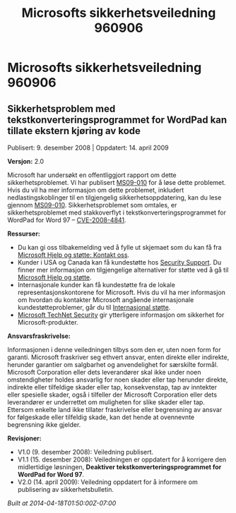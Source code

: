 ﻿---
title: Microsofts sikkerhetsveiledning 960906
TOCTitle: "960906"
ms:assetid: "960906"
ms:mtpsurl: https://technet.microsoft.com/nb-NO/library/960906(v=Security.10)
ms:contentKeyID: 61230847
ms.date: 04/18/2014
mtps_version: v=Security.10
ms.translationtype: HT
---

# Microsofts sikkerhetsveiledning 960906

## Sikkerhetsproblem med tekstkonverteringsprogrammet for WordPad kan tillate ekstern kjøring av kode

Publisert: 9. desember 2008 | Oppdatert: 14. april 2009

**Versjon:** 2.0

Microsoft har undersøkt en offentliggjort rapport om dette sikkerhetsproblemet. Vi har publisert [MS09-010](http://go.microsoft.com/fwlink/?linkid=139849) for å løse dette problemet. Hvis du vil ha mer informasjon om dette problemet, inkludert nedlastingskoblinger til en tilgjengelig sikkerhetsoppdatering, kan du lese gjennom [MS09-010](http://go.microsoft.com/fwlink/?linkid=139849). Sikkerhetsproblemet som omtales, er sikkerhetsproblemet med stakkoverflyt i tekstkonverteringsprogrammet for WordPad for Word 97 – [CVE-2008-4841](http://www.cve.mitre.org/cgi-bin/cvename.cgi?name=cve-2008-4841).

**Ressurser:**

  - Du kan gi oss tilbakemelding ved å fylle ut skjemaet som du kan få fra [Microsoft Hjelp og støtte: Kontakt oss](https://support.microsoft.com/common/survey.aspx?scid=sw;en;1257&amp;showpage=1&amp;ws=technet&amp;sd=tech).
  - Kunder i USA og Canada kan få kundestøtte hos [Security Support](http://go.microsoft.com/fwlink/?linkid=21131). Du finner mer informasjon om tilgjengelige alternativer for støtte ved å gå til [Microsoft Hjelp og støtte](http://support.microsoft.com/).
  - Internasjonale kunder kan få kundestøtte fra de lokale representasjonskontorene for Microsoft. Hvis du vil ha mer informasjon om hvordan du kontakter Microsoft angående internasjonale kundestøtteproblemer, går du til [Internasjonal støtte](http://go.microsoft.com/fwlink/?linkid=21155).
  - [Microsoft TechNet Security](http://go.microsoft.com/fwlink/?linkid=21132) gir ytterligere informasjon om sikkerhet for Microsoft-produkter.

**Ansvarsfraskrivelse:**

Informasjonen i denne veiledningen tilbys som den er, uten noen form for garanti. Microsoft fraskriver seg ethvert ansvar, enten direkte eller indirekte, herunder garantier om salgbarhet og anvendelighet for særskilte formål. Microsoft Corporation eller dets leverandører skal ikke under noen omstendigheter holdes ansvarlig for noen skader eller tap herunder direkte, indirekte eller tilfeldige skader eller tap, konsekvenstap, tap av inntekter eller spesielle skader, også i tilfeller der Microsoft Corporation eller dets leverandører er underrettet om muligheten for slike skader eller tap. Ettersom enkelte land ikke tillater fraskrivelse eller begrensning av ansvar for følgeskade eller tilfeldig skade, kan det hende at ovennevnte begrensning ikke gjelder.

**Revisjoner:**

  - V1.0 (9. desember 2008): Veiledning publisert.
  - V1.1 (15. desember 2008): Veiledningen er oppdatert for å korrigere den midlertidige løsningen, **Deaktiver tekstkonverteringsprogrammet for WordPad for Word 97**.
  - V2.0 (14. april 2009): Veiledning oppdatert for å informere om publisering av sikkerhetsbulletin.

*Built at 2014-04-18T01:50:00Z-07:00*

